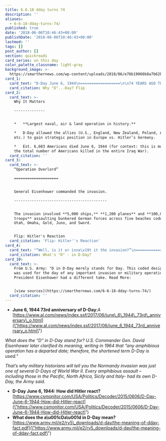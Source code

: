 ```yaml
---
title: 6.6.18 dday turns 74
description: ''
aliases:
  - 6-6-18-dday-turns-74/
published: true
date: '2018-06-06T10:46:43+00:00'
publishDate: '2018-06-06T10:46:43+00:00'
lastmod: ''
tags: []
post_author: []
section: quickreads
card_series: on this day
color_palette_classname: light-gray
background_image: >-
  https://smarthernews.com/wp-content/uploads/2018/06/e76b19068b8a7b62bcd7955ba4e97874_XL.jpg
card_1:
  card_text: "D-Day June 6, 1944\n==================\n\n74 YEARS AGO TODAY\n------------------\n\n> **“Two kinds of people are staying on this beacha\x14the dead and those who are going to die.”**\n> \n> Col. George A. Taylor, commanding the Sixteenth Infantry Regiment, First Infantry Division, on Omaha Beach.\n\nWhy \"D\"...Day? Flip"
  card_citation: Why "D"...Day? Flip
card_2:
  card_text: >-
    Why It Matters

    --------------


    *   **Largest naval, air & land operation in history.**

    *   D-Day allowed the allies (U.S., England, New Zealand, Poland, Australia,
    etc.) to gain strategic position in Europe vs. Hitler’s Germany.

    *   Est. 6,603 Americans died June 6, 1944 (for context: this is more than
    the total number of Americans killed in the entire Iraq War).
  card_citation: ''
card_3:
  card_text: >-
    “Operation Overlord”

    ====================


    General Eisenhower commanded the invasion.

    ------------------------------------------


    The invasion involved **5,000 ships,** **1,200 planes** and **100,000 ground
    troops** assaulting bunkered German forces across five beaches code named:A
    Utah, Omaha, Gold, Juno, and Sword.


    Flip: Hitler's Reaction
  card_citation: 'Flip: Hitler''s Reaction'
card_4:
  card_text: "“Well, is it or isna\x19t it the invasion?”\n========================================\n\nAdolf Hitler\n------------\n\nOn the day of the invasion, Hitler slept until noon. His staff was too scared to tell him of the attack.\n\nD-Day signifies the beginning of the end for Hitler.\n\nWhat's \"D\" - in D-Day?"
  card_citation: What's "D" - in D-Day?
card_10:
  card_text: >-
    From U.S. Army: "D in D-Day merely stands for Day. This coded designation
    was used for the day of any important invasion or military operation."
    President Eisenhower had a different take. Read More:


    [view sources](https://smarthernews.com/6-6-18-dday-turns-74/)
  card_citation: ''
---
```

*   **June 6, 1944 73rd anniversary of D-Day**:_A_ [https://www.al.com/news/index.ssf/2017/06/june\_6\_1944\_73rd\_anniversary\_o.html](\"https://www.al.com/news/index.ssf/2017/06/june_6_1944_73rd_anniversary_o.html\")

_What does the “D” in D-Day stand for? U.S. Commander Gen. David Eisenhower later clarified its meaning, writing in 1964 that “any amphibious operation has a departed date; therefore, the shortened term D-Day is used.”_

_That’s why military historians will tell you the Normandy invasion was just one of several D-Days of World War II. Every amphibious assault – including those in the Pacific, North Africa, Sicily and Italy- had its own D-Day, the Army said._

*   **D-Day June 6, 1944: How did Hitler react?** [https://www.csmonitor.com/USA/Politics/Decoder/2015/0606/D-Day-June-6-1944-How-did-Hitler-react](\"https://www.csmonitor.com/USA/Politics/Decoder/2015/0606/D-Day-June-6-1944-How-did-Hitler-react\")
*   **What does the a\\u001cDa\\u001d in D-Day mean?** [https://www.army.mil/e2/rv5\_downloads/d-day/the-meaning-of-dday-fact.pdf](\"https://www.army.mil/e2/rv5_downloads/d-day/the-meaning-of-dday-fact.pdf\")